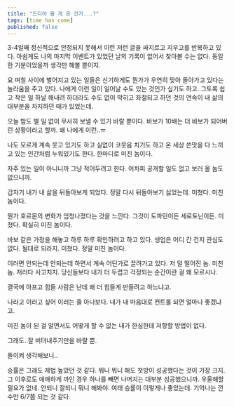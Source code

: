 ```yaml
---
title: "드디어 올 게 온 건가...?"
tags: [time has come]
published: false
---
```


3-4일째 정신적으로 안정되지 못해서 이런 저런 글을 싸지르고 지우고를 반복하고 있다. 아쉽게도 나의 마지막 이벤트가 있었던 날의 기록이 없어서 찾아볼 수는 없다. 동일한 기분이었을까 생각만 해볼 뿐이지.

요 며칠 사이에 벌어지고 있는 일들은 신기하게도 뭔가가 우연히 맞아 돌아가고 있다는 놀라움을 주고 있다. 나에게 이런 일이 일어날 수도 있는 것인가 싶기도 하고. 그토록 쉽고 작은 일 하날 해내려 하더라도 수도 없이 막히고 좌절되고 하던 것의 연속이 내 삶의 대부분을 차지하던 때가 있었는데.

오늘 밤도 별 일 없이 무사히 보낼 수 있기 바랄 뿐이다. 바보가 10배는 더 바보가 되어버린 상황이라고 할까. 왜 나에게 이런..ㅠ

나도 모르게 계속 웃고 있기도 하고 실없이 코웃음 치기도 하고 온 세상 쓴맛을 다 느끼고 있는 인간처럼 누워있기도 한다. 한마디로 미친 놈이다.

자주 있는 일이 아니니까 그냥 적어두려고 한다. 어차피 공개할 일도 없고 보러 올 놈도 없으니까. 

갑자기 내가 내 삶을 뒤돌아보게 되었다. 정말 다시 뒤돌아보기 싫었는데. 미쳤다. 미친 놈이다. 

뭔가 호르몬의 변화가 엄청나졌다는 것을 느낀다. 그것이 도파민이든 세로토닌이든. 미쳤다. 확실히 미친 놈이다.

바보 같은 가정을 해놓고 하루 하루 확인하려고 하고 있다. 생업은 어디 간 건지 관심도 없다. 될대로 되라지. 미쳤다. 정말 미친 놈이다.

이러면 안되는데 안되는데 하면서 계속 어딘가로 끌려가고 있다. 저 덜 떨어진 놈. 미친 놈. 저러다 사고치지. 당신들보다 내가 더 두렵고 걱정되는 순간이란 걸 왜 모르시나. 

결국에 아프고 힘들 사람은 난데 왜 더 힘들게 만들려고 하느냐고.

나라고 이러고 싶어 이러는 줄 아나보다. 내가 내 마음대로 컨트롤 되면 얼마나 좋겠냐고. 

미친 놈이 된 걸 알면서도 어떻게 할 수 없는 내가 한심한데 저항할 방법이 없다. 

그래도..잘 버텨내주기만을 바랄 뿐.

돌이켜 생각해보니..

승률은 그래도 제법 높았던 것 같다. 뭐니 뭐니 해도 첫방이 성공했다는 것이 가장 크지. 그 이후로도 애매하게 까인 경우 하나를 빼면 나머지는 대부분 성공했으니까. 우울해할 필요가 없네. 안되니 잘되니 뭐니 해봐야. 여태 승률이 이렇게나 좋았는데. 기억나는 껀수만 6/7쯤 되는 것 같다.
